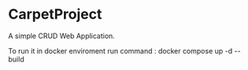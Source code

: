 # CarpetProject

A simple CRUD Web Application.

To run it in docker enviroment run command :
  docker compose up -d --build

